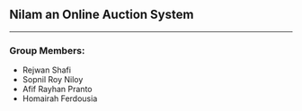 ## Nilam an Online Auction System
---

### Group Members:
 - Rejwan Shafi
 - Sopnil Roy Niloy
 - Afif Rayhan Pranto
 - Homairah Ferdousia